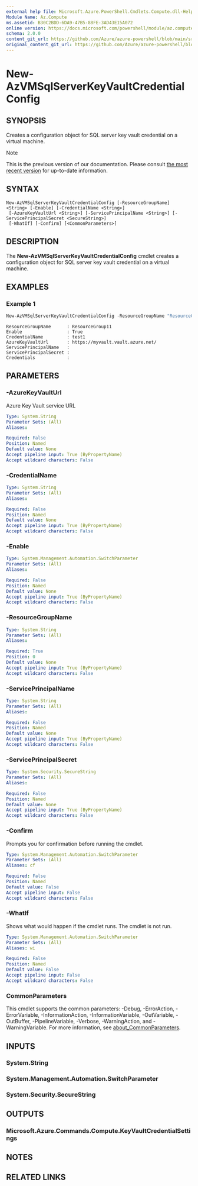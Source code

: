 ```yaml
---
external help file: Microsoft.Azure.PowerShell.Cmdlets.Compute.dll-Help.xml
Module Name: Az.Compute
ms.assetid: B30C2BDD-6DA9-47B5-88FE-3AD43E15A072
online version: https://docs.microsoft.com/powershell/module/az.compute/new-azvmsqlserverkeyvaultcredentialconfig
schema: 2.0.0
content_git_url: https://github.com/Azure/azure-powershell/blob/main/src/Compute/Compute/help/New-AzVMSqlServerKeyVaultCredentialConfig.md
original_content_git_url: https://github.com/Azure/azure-powershell/blob/main/src/Compute/Compute/help/New-AzVMSqlServerKeyVaultCredentialConfig.md
---
```


# New-AzVMSqlServerKeyVaultCredentialConfig

## SYNOPSIS
Creates a configuration object for SQL server key vault credential on a virtual machine.

> [!NOTE]
>This is the previous version of our documentation. Please consult [the most recent version](/powershell/module/az.compute/new-azvmsqlserverkeyvaultcredentialconfig) for up-to-date information.

## SYNTAX

```
New-AzVMSqlServerKeyVaultCredentialConfig [-ResourceGroupName] <String> [-Enable] [-CredentialName <String>]
 [-AzureKeyVaultUrl <String>] [-ServicePrincipalName <String>] [-ServicePrincipalSecret <SecureString>]
 [-WhatIf] [-Confirm] [<CommonParameters>]
```

## DESCRIPTION
The **New-AzVMSqlServerKeyVaultCredentialConfig** cmdlet creates a configuration object for SQL server key vault credential on a virtual machine.

## EXAMPLES

### Example 1
```powershell
New-AzVMSqlServerKeyVaultCredentialConfig -ResourceGroupName "ResourceGroup11" -Enable -AzureKeyVaultUrl https://myvault.vault.azure.net/ -CredentialName test1
```

```Output
ResourceGroupName      : ResourceGroup11
Enable                 : True
CredentialName         : test1
AzureKeyVaultUrl       : https://myvault.vault.azure.net/
ServicePrincipalName   :
ServicePrincipalSecret :
Credentials            :
```

## PARAMETERS

### -AzureKeyVaultUrl
Azure Key Vault service URL

```yaml
Type: System.String
Parameter Sets: (All)
Aliases:

Required: False
Position: Named
Default value: None
Accept pipeline input: True (ByPropertyName)
Accept wildcard characters: False
```

### -CredentialName
```yaml
Type: System.String
Parameter Sets: (All)
Aliases:

Required: False
Position: Named
Default value: None
Accept pipeline input: True (ByPropertyName)
Accept wildcard characters: False
```

### -Enable
```yaml
Type: System.Management.Automation.SwitchParameter
Parameter Sets: (All)
Aliases:

Required: False
Position: Named
Default value: None
Accept pipeline input: True (ByPropertyName)
Accept wildcard characters: False
```

### -ResourceGroupName
```yaml
Type: System.String
Parameter Sets: (All)
Aliases:

Required: True
Position: 0
Default value: None
Accept pipeline input: True (ByPropertyName)
Accept wildcard characters: False
```

### -ServicePrincipalName
```yaml
Type: System.String
Parameter Sets: (All)
Aliases:

Required: False
Position: Named
Default value: None
Accept pipeline input: True (ByPropertyName)
Accept wildcard characters: False
```

### -ServicePrincipalSecret
```yaml
Type: System.Security.SecureString
Parameter Sets: (All)
Aliases:

Required: False
Position: Named
Default value: None
Accept pipeline input: True (ByPropertyName)
Accept wildcard characters: False
```

### -Confirm
Prompts you for confirmation before running the cmdlet.

```yaml
Type: System.Management.Automation.SwitchParameter
Parameter Sets: (All)
Aliases: cf

Required: False
Position: Named
Default value: False
Accept pipeline input: False
Accept wildcard characters: False
```

### -WhatIf
Shows what would happen if the cmdlet runs.
The cmdlet is not run.

```yaml
Type: System.Management.Automation.SwitchParameter
Parameter Sets: (All)
Aliases: wi

Required: False
Position: Named
Default value: False
Accept pipeline input: False
Accept wildcard characters: False
```

### CommonParameters
This cmdlet supports the common parameters: -Debug, -ErrorAction, -ErrorVariable, -InformationAction, -InformationVariable, -OutVariable, -OutBuffer, -PipelineVariable, -Verbose, -WarningAction, and -WarningVariable. For more information, see [about_CommonParameters](http://go.microsoft.com/fwlink/?LinkID=113216).

## INPUTS

### System.String

### System.Management.Automation.SwitchParameter

### System.Security.SecureString

## OUTPUTS

### Microsoft.Azure.Commands.Compute.KeyVaultCredentialSettings

## NOTES

## RELATED LINKS

